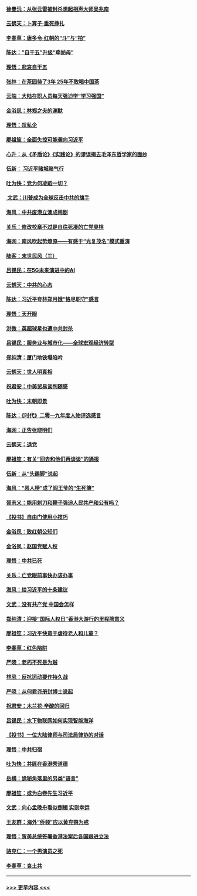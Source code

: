 #### [徐曼沅：从张云雷被封杀想起相声大师吴兆南](../pages/nsc993/n11741816.md?t=12241801) 
#### [云鹤天：卜算子‧垂死挣扎](../pages/nsc993/n11739956.md?t=12241801) 
#### [李春草：唐多令‧红朝的“斗”与“拍”](../pages/nsc993/n11739830.md?t=12241801) 
#### [陈达：“自干五”升级“牵妨母”](../pages/nsc993/n11739724.md?t=12241801) 
#### [理悟：悲哀自干五](../pages/nsc993/n11739547.md?t=12241801) 
#### [张林：在茶园待了3年 25年不敢喝中国茶](../pages/nsc993/n11739240.md?t=12241801) 
#### [云端：大陆在职人员每天强迫学“学习强国”](../pages/nsc993/n11738735.md?t=12241801) 
#### [金浴凤：林郑之夫的渊默](../pages/nsc993/n11737735.md?t=12241801) 
#### [理悟：叹私企](../pages/nsc993/n11737715.md?t=12241801) 
#### [廖祖笙：全面失控可能袭向习近平](../pages/nsc993/n11737704.md?t=12241801) 
#### [心升：从《矛盾论》《实践论》的谬误揭去毛泽东哲学家的面纱](../pages/nsc993/n11736962.md?t=12241801) 
#### [伍新： 习近平赌城赌气行](../pages/nsc993/n11736929.md?t=12241801) 
#### [吐为快：党为何凌蹈一切？](../pages/nsc993/n11736915.md?t=12241801) 
#### [ 文武：川普成为全球反击中共的旗手](../pages/nsc993/n11736882.md?t=12241801) 
#### [海风：中共废港立澳成闹剧](../pages/nsc993/n11735857.md?t=12241801) 
#### [关乐：修改校章不过是自往死凑的亡党臭棋](../pages/nsc993/n11735097.md?t=12241801) 
#### [海网：南风吹起势燎原——有感于“光复茂名”模式重演](../pages/nsc993/n11732308.md?t=12241801) 
#### [陆客：末世民风（三）](../pages/nsc993/n11732211.md?t=12241801) 
#### [吕锡民：在5G未来演进中的AI](../pages/nsc993/n11730010.md?t=12241801) 
#### [云鹤天：中共的心态](../pages/nsc993/n11729906.md?t=12241801) 
#### [陈达：习近平夸林郑月娥“恪尽职守”感言](../pages/nsc993/n11729881.md?t=12241801) 
#### [理悟：天开眼](../pages/nsc993/n11729699.md?t=12241801) 
#### [洪微：英超球星也遭中共封杀](../pages/nsc993/n11727243.md?t=12241801) 
#### [吕锡民：服务业与城市化——全球宏观经济转型](../pages/nsc993/n11725845.md?t=12241801) 
#### [郑纯清：厦门地铁塌陷吟](../pages/nsc993/n11725813.md?t=12241801) 
#### [云鹤天：世人明真相](../pages/nsc993/n11725621.md?t=12241801) 
#### [祝君安：中美贸易谈判随感](../pages/nsc993/n11725609.md?t=12241801) 
#### [吐为快：末朝即景](../pages/nsc993/n11723365.md?t=12241801) 
#### [陈达：《时代》二零一九年度人物评选感言](../pages/nsc993/n11723337.md?t=12241801) 
#### [海网：正告张晓明们](../pages/nsc993/n11723228.md?t=12241801) 
#### [云鹤天：退党](../pages/nsc993/n11723056.md?t=12241801) 
#### [廖祖笙：有关“回去和他们再谈谈”的通报](../pages/nsc993/n11722442.md?t=12241801) 
#### [伍新：从“头踢脚”说起](../pages/nsc993/n11722429.md?t=12241801) 
#### [海风：“恶人榜”成了阎王爷的“生死簿”](../pages/nsc993/n11722272.md?t=12241801) 
#### [胥志义：能用剌刀和鞭子强迫人民共产和公有吗？](../pages/nsc993/n11720569.md?t=12241801) 
#### [【投书】自由门使用小技巧](../pages/nsc993/n11720180.md?t=12241801) 
#### [金浴凤：致红朝公知们](../pages/nsc993/n11720563.md?t=12241801) 
#### [金浴凤：赵国党赋人权](../pages/nsc993/n11720533.md?t=12241801) 
#### [理悟：中共已死](../pages/nsc993/n11720233.md?t=12241801) 
#### [关乐：亡党眼前事快办该办事](../pages/nsc993/n11719160.md?t=12241801) 
#### [海风：给习近平的十条建议](../pages/nsc993/n11717616.md?t=12241801) 
#### [文武：没有共产党 中国会怎样](../pages/nsc993/n11717584.md?t=12241801) 
#### [郑纯清：迎接“国际人权日”香港大游行的里程牌意义](../pages/nsc993/n11717417.md?t=12241801) 
#### [廖祖笙：习近平快意于虐待老人和儿童？](../pages/nsc993/n11715313.md?t=12241801) 
#### [李春草：红色陷阱](../pages/nsc993/n11715029.md?t=12241801) 
#### [严晓：老朽不死是为贼](../pages/nsc993/n11712910.md?t=12241801) 
#### [林忌：反抗运动要作持久战](../pages/nsc993/n11712623.md?t=12241801) 
#### [严晓：从何君尧册封博士说起](../pages/nsc993/n11712465.md?t=12241801) 
#### [祝君安：木兰花·辛酸的回归](../pages/nsc993/n11712381.md?t=12241801) 
#### [吕锡民：水下物联网如何实现智能海洋](../pages/nsc993/n11711158.md?t=12241801) 
#### [【投书】一位大陆律师与司法局律协的对话](../pages/nsc993/n11709675.md?t=12241801) 
#### [理悟：中共归宿](../pages/nsc993/n11710059.md?t=12241801) 
#### [吐为快：共匪在香港秀道德](../pages/nsc993/n11709979.md?t=12241801) 
#### [岳横：诡秘角落里的另类“语言”](../pages/nsc993/n11709792.md?t=12241801) 
#### [廖祖笙：或为白卷先生习近平](../pages/nsc993/n11708330.md?t=12241801) 
#### [文武：向心孟晚舟看似倒楣 实则幸运](../pages/nsc993/n11708236.md?t=12241801) 
#### [王友群：海外“侨领”应以黄克锵为戒](../pages/nsc993/n11706176.md?t=12241801) 
#### [理悟：贺美总统签署香港法案后各国跟进立法](../pages/nsc993/n11706853.md?t=12241801) 
#### [骆克仁：一个男演员之死](../pages/nsc993/n11706677.md?t=12241801) 
#### [李春草：哀土共](../pages/nsc993/n11706255.md?t=12241801) 

----
#### [ >>> 更早内容 <<< ](../indexes/nsc993-earlier.md)
